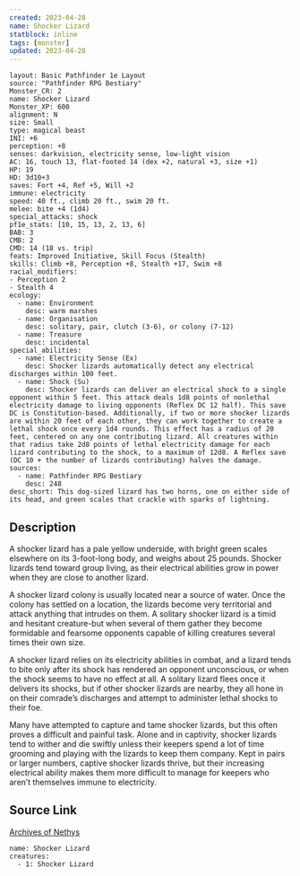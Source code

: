 ```yaml
---
created: 2023-04-28
name: Shocker Lizard
statblock: inline
tags: [monster]
updated: 2023-04-28
---
```

```statblock
layout: Basic Pathfinder 1e Layout
source: "Pathfinder RPG Bestiary"
Monster_CR: 2
name: Shocker Lizard
Monster_XP: 600
alignment: N
size: Small
type: magical beast
INI: +6
perception: +8
senses: darkvision, electricity sense, low-light vision
AC: 16, touch 13, flat-footed 14 (dex +2, natural +3, size +1)
HP: 19
HD: 3d10+3
saves: Fort +4, Ref +5, Will +2
immune: electricity
speed: 40 ft., climb 20 ft., swim 20 ft.
melee: bite +4 (1d4)
special_attacks: shock
pf1e_stats: [10, 15, 13, 2, 13, 6]
BAB: 3
CMB: 2
CMD: 14 (18 vs. trip)
feats: Improved Initiative, Skill Focus (Stealth)
skills: Climb +8, Perception +8, Stealth +17, Swim +8
racial_modifiers:
- Perception 2
- Stealth 4
ecology:
  - name: Environment
    desc: warm marshes
  - name: Organisation
    desc: solitary, pair, clutch (3-6), or colony (7-12)
  - name: Treasure
    desc: incidental
special_abilities:
  - name: Electricity Sense (Ex)
    desc: Shocker lizards automatically detect any electrical discharges within 100 feet.
  - name: Shock (Su)
    desc: Shocker lizards can deliver an electrical shock to a single opponent within 5 feet. This attack deals 1d8 points of nonlethal electricity damage to living opponents (Reflex DC 12 half). This save DC is Constitution-based. Additionally, if two or more shocker lizards are within 20 feet of each other, they can work together to create a lethal shock once every 1d4 rounds. This effect has a radius of 20 feet, centered on any one contributing lizard. All creatures within that radius take 2d8 points of lethal electricity damage for each lizard contributing to the shock, to a maximum of 12d8. A Reflex save (DC 10 + the number of lizards contributing) halves the damage.
sources:
  - name: Pathfinder RPG Bestiary
    desc: 248
desc_short: This dog-sized lizard has two horns, one on either side of its head, and green scales that crackle with sparks of lightning.
```
## Description
A shocker lizard has a pale yellow underside, with bright green scales elsewhere on its 3-foot-long body, and weighs about 25 pounds. Shocker lizards tend toward group living, as their electrical abilities grow in power when they are close to another lizard.

A shocker lizard colony is usually located near a source of water. Once the colony has settled on a location, the lizards become very territorial and attack anything that intrudes on them. A solitary shocker lizard is a timid and hesitant creature-but when several of them gather they become formidable and fearsome opponents capable of killing creatures several times their own size.

A shocker lizard relies on its electricity abilities in combat, and a lizard tends to bite only after its shock has rendered an opponent unconscious, or when the shock seems to have no effect at all. A solitary lizard flees once it delivers its shocks, but if other shocker lizards are nearby, they all hone in on their comrade’s discharges and attempt to administer lethal shocks to their foe.

Many have attempted to capture and tame shocker lizards, but this often proves a difficult and painful task. Alone and in captivity, shocker lizards tend to wither and die swiftly unless their keepers spend a lot of time grooming and playing with the lizards to keep them company. Kept in pairs or larger numbers, captive shocker lizards thrive, but their increasing electrical ability makes them more difficult to manage for keepers who aren’t themselves immune to electricity.
## Source Link
[Archives of Nethys](https://aonprd.com/MonsterDisplay.aspx?ItemName=Shocker%20Lizard)
```encounter-table
name: Shocker Lizard
creatures:
  - 1: Shocker Lizard
```
